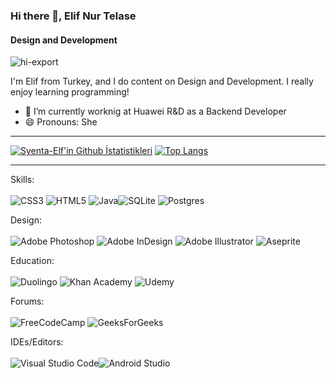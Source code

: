 ### Hi there 👋, Elif Nur Telase
#### Design and Development


   ![hi-export](https://user-images.githubusercontent.com/46992725/149853824-18e64f46-e423-4caa-a6da-07cb752d1f61.gif)

I'm Elif from Turkey, and I do content on Design and Development. I really enjoy learning programming!

- 🌱 I’m currently worknig at Huawei R&D as a Backend Developer
- 😄 Pronouns: She 


<hr/>

[![Syenta-Elf'in Github İstatistikleri](https://github-readme-stats.vercel.app/api?username=Syenta-Elf&show_icons=true&theme=tokyonight&layout=compact)](https://github.com/anuraghazra/github-readme-stats)  [![Top Langs](https://github-readme-stats.vercel.app/api/top-langs/?username=Syenta-Elf&layout=compact&theme=tokyonight)](https://github.com/anuraghazra/github-readme-stats) 
<hr/>

Skills: <br/><br/>
![CSS3](https://img.shields.io/badge/css3-%231572B6.svg?style=for-the-badge&logo=css3&logoColor=white) ![HTML5](https://img.shields.io/badge/html5-%23E34F26.svg?style=for-the-badge&logo=html5&logoColor=white) ![Java](https://img.shields.io/badge/java-%23ED8B00.svg?style=for-the-badge&logo=java&logoColor=white)![SQLite](https://img.shields.io/badge/sqlite-%2307405e.svg?style=for-the-badge&logo=sqlite&logoColor=white) ![Postgres](https://img.shields.io/badge/postgres-%23316192.svg?style=for-the-badge&logo=postgresql&logoColor=white)

Design: <br/> <br/>
![Adobe Photoshop](https://img.shields.io/badge/adobephotoshop-%2331A8FF.svg?style=for-the-badge&logo=adobephotoshop&logoColor=white) ![Adobe InDesign](https://img.shields.io/badge/Adobe%20InDesign-49021F?style=for-the-badge&logo=adobeindesign&logoColor=white) ![Adobe Illustrator](https://img.shields.io/badge/adobeillustrator-%23FF9A00.svg?style=for-the-badge&logo=adobeillustrator&logoColor=white) ![Aseprite](https://img.shields.io/badge/Aseprite-FFFFFF?style=for-the-badge&logo=Aseprite&logoColor=#7D929E)
 
 Education: <br/><br/>
 ![Duolingo](https://img.shields.io/badge/Duolingo-%234DC730.svg?style=for-the-badge&logo=Duolingo&logoColor=white) ![Khan Academy](https://img.shields.io/badge/KhanAcademy-%2314BF96.svg?style=for-the-badge&logo=KhanAcademy&logoColor=white) ![Udemy](https://img.shields.io/badge/Udemy-A435F0?style=for-the-badge&logo=Udemy&logoColor=white) 
 
 Forums:<br/><br/>
 ![FreeCodeCamp](https://img.shields.io/badge/Freecodecamp-%23123.svg?&style=for-the-badge&logo=freecodecamp&logoColor=green) ![GeeksForGeeks](https://img.shields.io/badge/GeeksforGeeks-gray?style=for-the-badge&logo=geeksforgeeks&logoColor=35914c)
 
 
 IDEs/Editors:<br/><br/>
 ![Visual Studio Code](https://img.shields.io/badge/Visual%20Studio%20Code-0078d7.svg?style=for-the-badge&logo=visual-studio-code&logoColor=white)![Android Studio](https://img.shields.io/badge/Android%20Studio-3DDC84.svg?style=for-the-badge&logo=android-studio&logoColor=white)


<!-- ![GitHub Activity Graph](https://activity-graph.herokuapp.com/graph?username=Syenta-elf)  --->

<!-- ![GitHub streak stats](https://github-readme-streak-stats.herokuapp.com/?user=Syenta-elf)  --->

